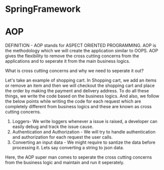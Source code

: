 # SpringFramework

# AOP 
DEFINITION - 
AOP stands for ASPECT ORIENTED PROGRAMMING.
AOP is the methodology which we will create the application similar to OOPS.
AOP gives the flexibility to remove the cross cutting concerns from the applications and to seperate it from the main business logics.

What is cross cutting concerns and why we need to seperate it out?

Let's take an example of shopping cart. In Shopping cart, we add an items or remove an item and then we will checkout the shopping cart and place the order by making the payment and delivery address. To do all these things, we write the code based on the business logics. And also, we follow the below points while writing the code for each request which are completely different from business logics and these are known as cross cutting concerns.

1. Loggers- We write loggers whenever a issue is raised, a developer can easily debug and track the issue cause.
2. Authentication and Authorization - We will try to handle authentication and authorization for each request the user calls.
3. Converting an input data - We might require to santize the data before processing it. Lets say converting a string to json data.

Here, the AOP super man comes to seperate the cross cutting concerns from the business logic and maintain and run it seperately.
